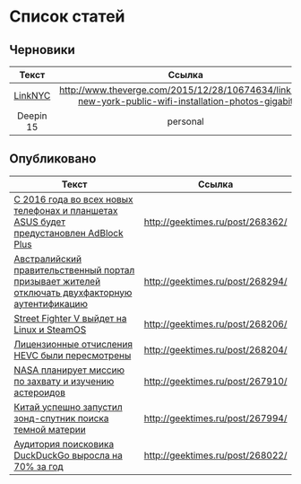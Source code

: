# Список статей

## Черновики

|Текст|Ссылка|%|
|:-------------:|:-------------:|:-------------:|
|[LinkNYC](draft/t_LinkNYC.html)|http://www.theverge.com/2015/12/28/10674634/linknyc-new-york-public-wifi-installation-photos-gigabit|95|
|Deepin 15|personal|20|

## Опубликовано

|Текст|Ссылка|
|----------|:-------------:|
|[С 2016 года во всех новых телефонах и планшетах ASUS будет предустановлен AdBlock Plus](done/t_ASUS_adblock.html)|http://geektimes.ru/post/268362/|
|[Австралийский правительственный портал призывает жителей отключать двухфакторную аутентификацию](done/t_Australia_otp.html)|http://geektimes.ru/post/268294/|
|[Street Fighter V выйдет на Linux и SteamOS](done/t_Streetfighter.html)|http://geektimes.ru/post/268206/|
|[Лицензионные отчисления HEVC были пересмотрены](draft/t_HEVC.html)|http://geektimes.ru/post/268204/|
|[NASA планирует миссию по захвату и изучению астероидов](done/t_NASA_Asteroid_Redirect_Mission.txt)|http://geektimes.ru/post/267910/|
|[Китай успешно запустил зонд-спутник поиска темной материи](done/t_China_dark_matter_hunter.html)|http://geektimes.ru/post/267994/|
|[Аудитория поисковика DuckDuckGo выросла на 70% за год](done/t_DuckDuckGo_70_percent.html)|http://geektimes.ru/post/268022/|

